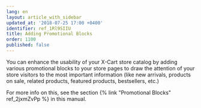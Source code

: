 ```yaml
---
lang: en
layout: article_with_sidebar
updated_at: '2018-07-25 17:00 +0400'
identifier: ref_1Rl9SIIU
title: Adding Promotional Blocks
order: 1100
published: false
---
```

You can enhance the usability of your X-Cart store catalog by adding various promotional blocks to your store pages to draw the attention of your store visitors to the most important information (like new arrivals, products on sale, related products, featured products, bestsellers, etc.) 

For more info on this, see the section {% link "Promotional Blocks" ref_2jxmZvPp %} in this manual.